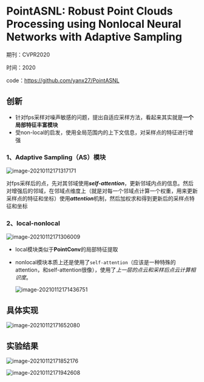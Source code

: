 # PointASNL: Robust Point Clouds Processing using Nonlocal Neural Networks with Adaptive Sampling

期刊：CVPR2020

时间：2020

code：https://github.com/yanx27/PointASNL

## 创新

- 针对fps采样对噪声敏感的问题，提出自适应采样方法，看起来其实就是**一个局部特征丰富模块**
- 受non-local的启发，使用全局范围内的上下文信息，对采样点的特征进行增强

### 1、Adaptive Sampling（AS）模块

![image-20210112171317171](https://gitee.com/suyunzzz/img/raw/master/img/20210112171317.png)

对fps采样后的点，先对其邻域使用***self-attention***，更新邻域内点的信息。然后对增强后的邻域，在邻域点维度上（就是对每一个邻域点计算一个权重，用来更新采样点的特征和坐标）使用***attention***机制，然后加权求和得到更新后的采样点特征和坐标







### 2、local-nonlocal

![image-20210112171306009](https://gitee.com/suyunzzz/img/raw/master/img/20210112171306.png)

- local模块类似于**PointConv**的局部特征提取



- nonlocal模块本质上还是使用了`self-attention`（应该是一种特殊的attention，和self-attention很像），使用了*上一层的点云和采样后点云计算相识度*。

  ![image-20210112171436751](https://gitee.com/suyunzzz/img/raw/master/img/20210112171436.png)

  

## 具体实现

![image-20210112171652080](https://gitee.com/suyunzzz/img/raw/master/img/20210112171652.png)



## 实验结果

![image-20210112171852176](https://gitee.com/suyunzzz/img/raw/master/img/20210112171852.png)

![image-20210112171942608](https://gitee.com/suyunzzz/img/raw/master/img/20210112171942.png)

